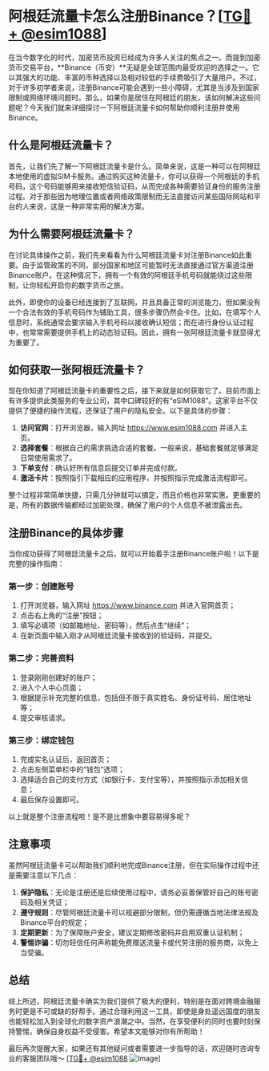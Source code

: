 # 阿根廷流量卡怎么注册Binance？[[TG💪+ @esim1088](https://t.me/s/esim1088)]

在当今数字化的时代，加密货币投资已经成为许多人关注的焦点之一。而提到加密货币交易平台，**Binance（币安）**无疑是全球范围内最受欢迎的选择之一。它以其强大的功能、丰富的币种选择以及相对较低的手续费吸引了大量用户。不过，对于许多初学者来说，注册Binance可能会遇到一些小障碍，尤其是当涉及到国家限制或网络环境问题时。那么，如果你是居住在阿根廷的朋友，该如何解决这些问题呢？今天我们就来详细探讨一下阿根廷流量卡如何帮助你顺利注册并使用Binance。

## 什么是阿根廷流量卡？

首先，让我们先了解一下阿根廷流量卡是什么。简单来说，这是一种可以在阿根廷本地使用的虚拟SIM卡服务。通过购买这种流量卡，你可以获得一个阿根廷的手机号码，这个号码能够用来接收短信验证码，从而完成各种需要验证身份的服务注册过程。对于那些因为地理位置或者网络政策限制而无法直接访问某些国际网站和平台的人来说，这是一种非常实用的解决方案。

## 为什么需要阿根廷流量卡？

在讨论具体操作之前，我们先来看看为什么阿根廷流量卡对注册Binance如此重要。由于监管政策的不同，部分国家和地区可能暂时无法直接通过官方渠道注册Binance账户。在这种情况下，拥有一个有效的阿根廷手机号码就能绕过这些限制，让你轻松开启你的数字货币之旅。

此外，即使你的设备已经连接到了互联网，并且具备正常的浏览能力，但如果没有一个合法有效的手机号码作为辅助工具，很多步骤仍然会卡住。比如，在填写个人信息时，系统通常会要求输入手机号码以接收确认短信；而在进行身份认证过程中，也常常需要提供手机上的动态验证码。因此，拥有一张阿根廷流量卡就显得尤为重要了。

## 如何获取一张阿根廷流量卡？

现在你知道了阿根廷流量卡的重要性之后，接下来就是如何获取它了。目前市面上有许多提供此类服务的专业公司，其中口碑较好的有“eSIM1088”。这家平台不仅提供了便捷的操作流程，还保证了用户的隐私安全。以下是具体的步骤：

1. **访问官网**：打开浏览器，输入网址 https://www.esim1088.com 并进入主页。
2. **选择套餐**：根据自己的需求挑选合适的套餐。一般来说，基础套餐就足够满足日常使用需求了。
3. **下单支付**：确认好所有信息后提交订单并完成付款。
4. **激活卡片**：按照指引下载相应的应用程序，并按照指示完成激活流程即可。

整个过程非常简单快捷，只需几分钟就可以搞定，而且价格也非常实惠。更重要的是，所有的数据传输都经过加密处理，确保了用户的个人信息不被泄露出去。

## 注册Binance的具体步骤

当你成功获得了阿根廷流量卡之后，就可以开始着手注册Binance账户啦！以下是完整的操作指南：

### 第一步：创建账号
1. 打开浏览器，输入网址 https://www.binance.com 并进入官网首页；
2. 点击右上角的“注册”按钮；
3. 填写必填项（如邮箱地址、密码等），然后点击“继续”；
4. 在新页面中输入刚才从阿根廷流量卡接收到的验证码，并提交。

### 第二步：完善资料
1. 登录刚刚创建好的账户；
2. 进入个人中心页面；
3. 根据提示补充完整的信息，包括但不限于真实姓名、身份证号码、居住地址等；
4. 提交审核请求。

### 第三步：绑定钱包
1. 完成实名认证后，返回首页；
2. 点击左侧菜单栏中的“钱包”选项；
3. 选择适合自己的支付方式（如银行卡、支付宝等），并按照指示添加相关信息；
4. 最后保存设置即可。

以上就是整个注册流程啦！是不是比想象中要容易得多呢？

## 注意事项

虽然阿根廷流量卡可以帮助我们顺利地完成Binance注册，但在实际操作过程中还是需要注意以下几点：

1. **保护隐私**：无论是注册还是后续使用过程中，请务必妥善保管好自己的账号密码及相关凭证；
2. **遵守规则**：尽管阿根廷流量卡可以规避部分限制，但仍需遵循当地法律法规及Binance平台的规定；
3. **定期更新**：为了保障账户安全，建议定期修改密码并启用双重认证机制；
4. **警惕诈骗**：切勿轻信任何声称能免费赠送流量卡或代劳注册的服务商，以免上当受骗。

## 总结

综上所述，阿根廷流量卡确实为我们提供了极大的便利，特别是在面对跨境金融服务时更是不可或缺的好帮手。通过合理利用这一工具，即使是身处遥远国度的朋友也能轻松加入到全球化的数字资产浪潮之中。当然，在享受便利的同时也要时刻保持警惕，确保自身权益不受侵害。希望本文能够对你有所帮助！

最后再次提醒大家，如果还有其他疑问或者需要进一步指导的话，欢迎随时咨询专业的客服团队哦～ [[TG💪+ @esim1088](https://t.me/s/esim1088) ![Image](https://i.postimg.cc/4NQfJmqS/Snipaste-2025-05-13-00-14-12.png)]